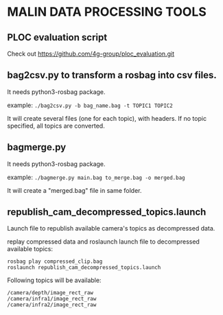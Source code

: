 # MALIN DATA PROCESSING TOOLS

## PLOC evaluation script
Check out https://github.com/4g-group/ploc_evaluation.git

## bag2csv.py to transform a rosbag into csv files.

It needs python3-rosbag package.

example:
`./bag2csv.py -b bag_name.bag -t TOPIC1 TOPIC2`

It will create several files (one for each topic), with headers.
If no topic specified, all topics are converted.

## bagmerge.py

It needs python3-rosbag package.

example:
`./bagmerge.py main.bag to_merge.bag -o merged.bag`

It will create a "merged.bag" file in same folder.

## republish_cam_decompressed_topics.launch 
Launch file to republish available camera's topics as decompressed data.

replay compressed data and roslaunch launch file to decompressed available topics:
```
rosbag play compressed_clip.bag
roslaunch republish_cam_decompressed_topics.launch
```

Following topics will be available:
```
/camera/depth/image_rect_raw
/camera/infra1/image_rect_raw
/camera/infra2/image_rect_raw
```


